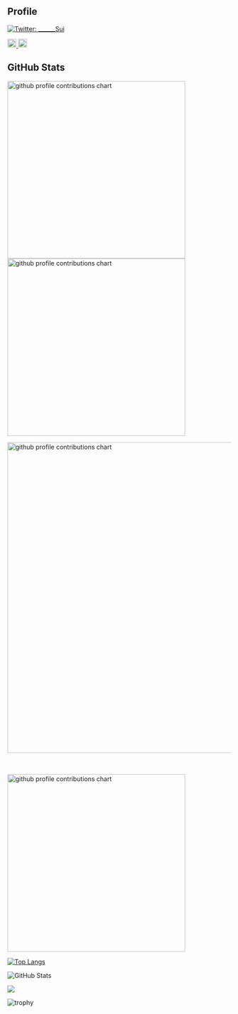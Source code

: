 ## Profile
[![Twitter: ________Sui__](https://img.shields.io/twitter/follow/________Sui__?style=social)](https://x.com/________Sui__)

<p align="left">
  <a href="https://github.com/oooo-o0">
    <img height="20" src="https://oooo-o0.com/ghpvc/?username=oooo-o0" />
  </a>
  <a href="https://github.com/oooo-o0">
    <img height="20" src="https://img.shields.io/github/followers/oooo-o0?label=follow&logo=github&style=flat" />
  </a>
</p>

## GitHub Stats

<p align="left">
  <picture>
        <source media="(prefers-color-scheme: dark)"  srcset="output/metrics.base.svg" width="400" />
	<source media="(prefers-color-scheme: light)" srcset="output/metrics.base.svg" width="400" />
	<img alt="github profile contributions chart"    src="https://raw.githubusercontent.com/oooo-o0/oooo-o0/output-3d-contrib/day.svg" />
  </picture>
  <picture>
   	<source media="(prefers-color-scheme: dark)"  srcset="output/details.svg" width="400" />
	<source media="(prefers-color-scheme: light)" srcset="output/details.svg" width="400" />
	<img alt="github profile contributions chart"    src="https://raw.githubusercontent.com/oooo-o0/oooo-o0/output-3d-contrib/day.svg" />
  </picture>
</p>

<p align="left" >
	<picture>
	  <source media="(prefers-color-scheme: dark)"  srcset="profile-3d-contrib/profile-night-rainbow.svg" width="700" />
	  <source media="(prefers-color-scheme: light)" srcset="profile-3d-contrib/profile-season-animate.svg" width="700" />
	  <img alt="github profile contributions chart"    src="https://raw.githubusercontent.com/oooo-o0/oooo-o0/output-3d-contrib/day.svg" />
	</picture>
</p>　

<p align="left">
<picture>
  <source media="(prefers-color-scheme: light)"  srcset="output/metrics.plugin.achievements.compact.svg" width="400" />
  <source media="(prefers-color-scheme: dark)"  srcset="output/metrics.plugin.achievements.compact.svg" width="400" />
 <img alt="github profile contributions chart"    src="https://raw.githubusercontent.com/oooo-o0/oooo-o0/output-3d-contrib/day.svg" />
</picture>


[![Top Langs](https://github-readme-stats.vercel.app/api/top-langs/?username=oooo-o0&layout=compact&langs_count=6)](https://github.com/anuraghazra/github-readme-stats)

![GitHub Stats](https://github-readme-stats.vercel.app/api?username=oooo-o0&show_icons=true)

![](https://github-profile-summary-cards.vercel.app/api/cards/profile-details?username=oooo-o0&theme=vue)


![trophy](https://github-profile-trophy.vercel.app/?username=oooo-o0&theme=gruvbox)

<!--
**oooo-o0/oooo-o0** is a ✨ _special_ ✨ repository because its `README.md` (this file) appears on your GitHub profile.

Here are some ideas to get you started:

- 🔭 I’m currently working on ...
- 🌱 I’m currently learning ...
- 👯 I’m looking to collaborate on ...
- 🤔 I’m looking for help with ...
- 💬 Ask me about ...
- 📫 How to reach me: ...
- 😄 Pronouns: ...
- ⚡ Fun fact: ...
-->

